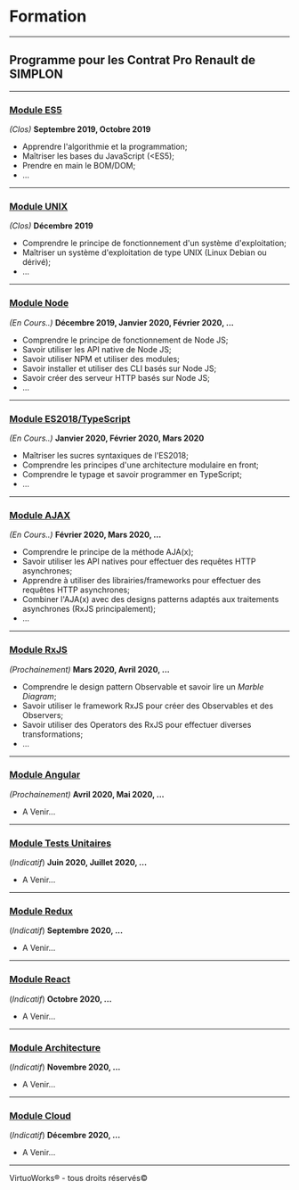 # Formation

---

## Programme pour les Contrat Pro Renault de SIMPLON

---

### [Module ES5](./module-es5)

*(Clos)* __Septembre 2019, Octobre 2019__

* Apprendre l'algorithmie et la programmation;
* Maîtriser les bases du JavaScript (<ES5);
* Prendre en main le BOM/DOM;
* ...

---

### [Module UNIX](./module-unix)

*(Clos)* __Décembre 2019__

* Comprendre le principe de fonctionnement d'un système d'exploitation;
* Maîtriser un système d'exploitation de type UNIX (Linux Debian ou dérivé);
* ...

---

### [Module Node](./module-node)

*(En Cours..)* __Décembre 2019, Janvier 2020, Février 2020, ...__

* Comprendre le principe de fonctionnement de Node JS;
* Savoir utiliser les API native de Node JS;
* Savoir utiliser NPM et utiliser des modules;
* Savoir installer et utiliser des CLI basés sur Node JS;
* Savoir créer des serveur HTTP basés sur Node JS;
* ...

---

### [Module ES2018/TypeScript](./module-es2018-typescript)

*(En Cours..)* __Janvier 2020, Février 2020, Mars 2020__

* Maîtriser les sucres syntaxiques de l'ES2018;
* Comprendre les principes d'une architecture modulaire en front;
* Comprendre le typage et savoir programmer en TypeScript;
* ...

---

### [Module AJAX](./module-ajax)

*(En Cours..)* __Février 2020, Mars 2020, ...__

* Comprendre le principe de la méthode AJA(x);
* Savoir utiliser les API natives pour effectuer des requêtes HTTP asynchrones;
* Apprendre à utiliser des librairies/frameworks pour effectuer des requêtes HTTP asynchrones;
* Combiner l'AJA(x) avec des designs patterns adaptés aux traitements asynchrones (RxJS principalement);
* ...

---

### [Module RxJS](./module-rxjs)

*(Prochainement)* __Mars 2020, Avril 2020, ...__

* Comprendre le design pattern Observable et savoir lire un *Marble Diagram*;
* Savoir utiliser le framework RxJS pour créer des Observables et des Observers;
* Savoir utiliser des Operators des RxJS pour effectuer diverses transformations;
* ...

---

### [Module Angular](./module-angular)

*(Prochainement)* __Avril 2020, Mai 2020, ...__

* A Venir...

---

### [Module Tests Unitaires](./module-tests-unitaires)

(*Indicatif*) __Juin 2020, Juillet 2020, ...__

* A Venir...

---

### [Module Redux](./module-redux)

(*Indicatif*) __Septembre 2020, ...__

* A Venir...

---

### [Module React](./module-react)

(*Indicatif*) __Octobre 2020, ...__

* A Venir...

---

### [Module Architecture](./module-architecture)

(*Indicatif*) __Novembre 2020, ...__

* A Venir...

---

### [Module Cloud](./module-cloud)

(*Indicatif*) __Décembre 2020, ...__

* A Venir...

---

VirtuoWorks® - tous droits réservés©